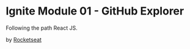 # Ignite Module 01 - GitHub Explorer

Following the path React JS.

by [Rocketseat](https://github.com/Rocketseat)
